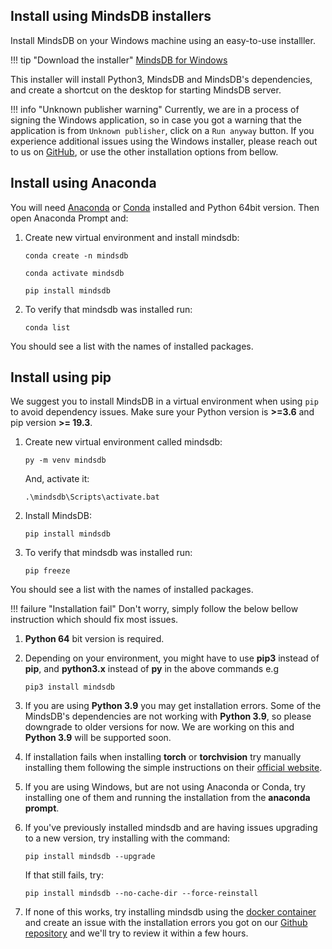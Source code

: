 
## Install using MindsDB installers

Install MindsDB on your Windows machine using an easy-to-use installler.

!!! tip "Download the installer"
    [MindsDB for Windows](https://mindsdb-installer.s3-us-west-2.amazonaws.com/mindsdb-installer/v2/windows/MindsDBInstaller_1.5.exe)

This installer will install Python3, MindsDB and MindsDB's dependencies, and create a shortcut on the desktop for starting MindsDB server.

!!! info "Unknown publisher warning"
    Currently, we are in a process of signing the Windows application, so in case you got a warning that the application is from `Unknown publisher`, click on a `Run anyway` button. If you experience additional issues using the Windows installer, please reach out to us on [GitHub](https://github.com/mindsdb/mindsdb/issues), or use the other installation options from bellow.

## Install using Anaconda

You will need <a href="https://www.anaconda.com/products/individual" target="_blank">Anaconda</a> or <a href="https://conda.io/projects/conda/en/latest/index.html" target="_blank">Conda</a> installed and Python 64bit version. Then open Anaconda Prompt and:

1. Create new virtual environment and install mindsdb:

    ```
    conda create -n mindsdb
    ```

    ```
    conda activate mindsdb
    ```

    ```
    pip install mindsdb
    ```

2. To verify that mindsdb was installed run:

    ```
    conda list
    ```

You should see a list with the names of installed packages.

## Install using pip

We suggest you to install MindsDB in a virtual environment when using `pip` to avoid dependency issues. Make sure your Python version is **>=3.6** and pip version **>= 19.3**.

1. Create new virtual environment called mindsdb:

    ```
    py -m venv mindsdb
    ```

    And, activate it:

    ```
    .\mindsdb\Scripts\activate.bat
    ```

2. Install MindsDB:

    ```
    pip install mindsdb
    ```

3. To verify that mindsdb was installed run:

    ```
    pip freeze
    ```
    
You should see a list with the names of installed packages.

!!! failure "Installation fail"
    Don't worry, simply follow the below bellow instruction which should fix most issues.

1. **Python 64** bit version is required. 


2. Depending on your environment, you might have to use **pip3** instead of **pip**, and **python3.x** instead of **py** in the above commands e.g

    ```
    pip3 install mindsdb
    ```

3. If you are using **Python 3.9** you may get installation errors. Some of the MindsDB's dependencies are not working with **Python 3.9**, so please downgrade to older versions for now. We are working on this and **Python 3.9** will be supported soon.

4. If installation fails when installing **torch** or **torchvision** try manually installing them following the simple instructions on their [official website](https://pytorch.org/get-started/locally/).

5. If you are using Windows, but are not using Anaconda or Conda, try installing one of them and running the installation from the **anaconda prompt**.

6. If you've previously installed mindsdb and are having issues upgrading to a new version, try installing with the command: 

    `pip install mindsdb --upgrade`

    If that still fails, try: 

    `pip install mindsdb --no-cache-dir --force-reinstall`

7. If none of this works, try installing mindsdb using the [docker container]() and create an issue with the installation errors you got on our  [Github repository](https://github.com/mindsdb/mindsdb/issues) and we'll try to review it within a few hours.